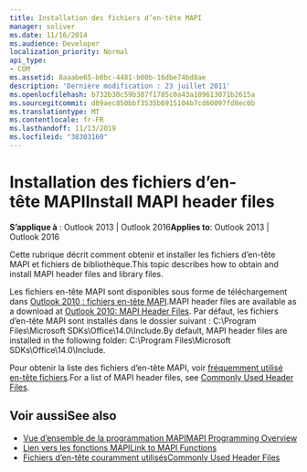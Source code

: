 ```yaml
---
title: Installation des fichiers d’en-tête MAPI
manager: soliver
ms.date: 11/16/2014
ms.audience: Developer
localization_priority: Normal
api_type:
- COM
ms.assetid: 8aaabe65-b0bc-4481-b00b-16dbe74bd8ae
description: 'Dernière modification : 23 juillet 2011'
ms.openlocfilehash: b732b30c59b387f1785c0a43a109613071b2615a
ms.sourcegitcommit: d89aec850bbf3535b6915104b7cd60097fd8ec0b
ms.translationtype: MT
ms.contentlocale: fr-FR
ms.lasthandoff: 11/13/2019
ms.locfileid: "38303160"
---
```

# <a name="install-mapi-header-files"></a><span data-ttu-id="409de-103">Installation des fichiers d’en-tête MAPI</span><span class="sxs-lookup"><span data-stu-id="409de-103">Install MAPI header files</span></span>

<span data-ttu-id="409de-104">**S’applique à** : Outlook 2013 | Outlook 2016</span><span class="sxs-lookup"><span data-stu-id="409de-104">**Applies to**: Outlook 2013 | Outlook 2016</span></span> 
  
<span data-ttu-id="409de-105">Cette rubrique décrit comment obtenir et installer les fichiers d’en-tête MAPI et fichiers de bibliothèque.</span><span class="sxs-lookup"><span data-stu-id="409de-105">This topic describes how to obtain and install MAPI header files and library files.</span></span>

<span data-ttu-id="409de-106">Les fichiers en-tête MAPI sont disponibles sous forme de téléchargement dans [Outlook 2010 : fichiers en-tête MAPI](https://www.microsoft.com/download/details.aspx?id=12905).</span><span class="sxs-lookup"><span data-stu-id="409de-106">MAPI header files are available as a download at [Outlook 2010: MAPI Header Files](https://www.microsoft.com/download/details.aspx?id=12905).</span></span> <span data-ttu-id="409de-107">Par défaut, les fichiers d’en-tête MAPI sont installés dans le dossier suivant : C:\Program Files\Microsoft SDKs\Office\14.0\Include.</span><span class="sxs-lookup"><span data-stu-id="409de-107">By default, MAPI header files are installed in the following folder: C:\Program Files\Microsoft SDKs\Office\14.0\Include.</span></span>
  
<span data-ttu-id="409de-108">Pour obtenir la liste des fichiers d’en-tête MAPI, voir [fréquemment utilisé en-tête fichiers](commonly-used-header-files.md).</span><span class="sxs-lookup"><span data-stu-id="409de-108">For a list of MAPI header files, see [Commonly Used Header Files](commonly-used-header-files.md).</span></span>
  
## <a name="see-also"></a><span data-ttu-id="409de-109">Voir aussi</span><span class="sxs-lookup"><span data-stu-id="409de-109">See also</span></span>

- [<span data-ttu-id="409de-110">Vue d’ensemble de la programmation MAPI</span><span class="sxs-lookup"><span data-stu-id="409de-110">MAPI Programming Overview</span></span>](mapi-programming-overview.md) 
- [<span data-ttu-id="409de-111">Lien vers les fonctions MAPI</span><span class="sxs-lookup"><span data-stu-id="409de-111">Link to MAPI Functions</span></span>](how-to-link-to-mapi-functions.md)
- [<span data-ttu-id="409de-112">Fichiers d’en-tête couramment utilisés</span><span class="sxs-lookup"><span data-stu-id="409de-112">Commonly Used Header Files</span></span>](commonly-used-header-files.md)


